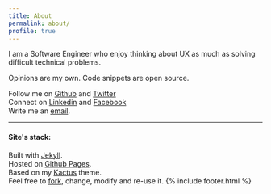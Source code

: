 ```yaml
---
title: About
permalink: about/
profile: true
---
```

I am a Software Engineer who enjoy thinking about UX as much as solving difficult technical problems.

Opinions are my own. Code snippets are open source.

Follow me on [Github](https://github.com/nickbalestra) and [Twitter](https://twitter.com/nickbalestra)<br>
Connect on [Linkedin](https://linkedin.com/in/nickbalestra) and [Facebook](https://facebook.com/nickbalestra)<br>
Write me an [email](mailto:nick@balestra.ch).
***

#### Site's stack:

Built with [Jekyll](http://jekyllrb.com/).
<br>Hosted on [Github Pages](https://pages.github.com/).
<br>Based on my [Kactus](https://github.com/nickbalestra/kactus) theme.
<br>Feel free to [fork](https://github.com/nickbalestra/nickbalestra.github.io), change, modify and re-use it.
{% include footer.html %}

